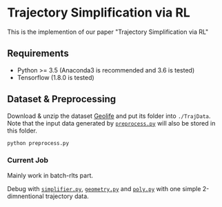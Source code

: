 # Trajectory Simplification via RL
This is the implemention of our paper "Trajectory Simplification via RL"

## Requirements

* Python >= 3.5 (Anaconda3 is recommended and 3.6 is tested)
* Tensorflow (1.8.0 is tested)

## Dataset & Preprocessing

Download & unzip the dataset [Geolife](http://research.microsoft.com/en-us/downloads/b16d359d-d164-469e-9fd4-daa38f2b2e13/) and put its folder into `./TrajData`. Note that the input data generated by [`preprocess.py`](preprocess.py) will also be stored in this folder.

```
python preprocess.py
```
### Current Job

Mainly work in batch-rlts part.

Debug with [`simplifier.py`](simplifier.py), [`geometry.py`](geometry.py) and [`poly.py`](poly.py)  with one simple 2-dimnentional trajectory data.

